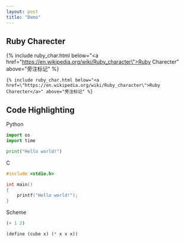 ```yaml
---
layout: post
title: "Demo"
---
```


## Ruby Charecter

{% include ruby_char.html below="<a href=\"https://en.wikipedia.org/wiki/Ruby_character\">Ruby Charecter</a>" above="旁注标记" %}

```
{% include ruby_char.html below="<a href=\"https://en.wikipedia.org/wiki/Ruby_character\">Ruby Charecter</a>" above="旁注标记" %}
```

## Code Highlighting

Python
```python
import os
import time

print("Hello world!")

```

C
```c
#include <stdio.h>

int main()
{
    printf("Hello world!");
}
```

Scheme
```scheme
(+ 1 2)

(define (cube x) (* x x x))
```
